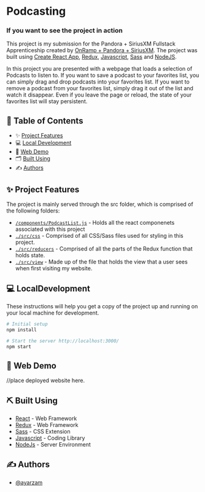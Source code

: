 # Podcasting

### If you want to see the project in action

This project is my submission for the Pandora + SiriusXM Fullstack Apprenticeship created by [OnRamp + Pandora + SiriusXM](https://www.onramp.io/ts/role/5fff36934646b33c661f3d83). The project was built using [Create React App](https://github.com/facebook/create-react-app), [Redux](https://redux.js.org/introduction/getting-started), [Javascript](https://developer.mozilla.org/en-US/docs/Web/JavaScript/Language_Resources), [Sass](https://sass-lang.com/) and [NodeJS](https://nodejs.org/en/).

In this project you are presented with a webpage that loads a selection of Podcasts to listen to. If you want to save a podcast to your favorites list, you can simply drag and drop podcasts into your favorites list. If you want to remove a podcast from your favorites list, simply drag it out of the list and watch it disappear. Even if you leave the page or reload, the state of your favorites list will stay persistent.

## 📝 Table of Contents
- ✨ [Project Features](#user-content-project-features)
- 💻 [Local Development](#user-content-local-development)
- 👾 [Web Demo](#user-content-web-demo)
- 🗂 [Built Using](#user-content-build-using)
- ✍️ [Authors](#user-content-authors)


## ✨ Project Features
The project is mainly served through the src folder, which is comprised of the following folders:
- [`/components/PodcastList.js`](Componenets) - Holds all the react componenets associated with this project
- [`./src/css`](CSS) - Comprised of all CSS/Sass files used for styling in this project.
- [`./src/reducers`](Reducers) - Comprised of all the parts of the Redux function that holds state. 
- [`./src/view`](View) - Made up of the file that holds the view that a user sees when first visiting my website.
  

## 💻 LocalDevelopment 
These instructions will help you get a copy of the project up and running on your local machine for development.

```bash
# Initial setup
npm install

# Start the server http://localhost:3000/
npm start
```

## 🚀 Web Demo
//place deployed website here.

## ⛏️ Built Using
- [React](https://github.com/facebook/create-react-app) - Web Framework
- [Redux](https://redux.js.org/introduction/getting-started) - Web Framework
- [Sass](https://sass-lang.com//) - CSS Extension
- [Javascript](https://developer.mozilla.org/en-US/docs/Web/JavaScript/Language_Resources) - Coding Library
- [NodeJs](https://nodejs.org/en/) - Server Environment

## ✍️ Authors
- [@ayarzam](https://www.ayarzamanwaring.com/) 

